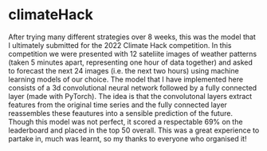 # climateHack

After trying many different strategies over 8 weeks, this was the model that I ultimately submitted for the 2022 Climate Hack competition. 
In this competition we were presented with 12 sateliite images of weather patterns (taken 5 minutes apart, representing one hour of data together) 
and asked to forecast the next 24 images (i.e. the next two hours) using machine learning models of our choice.
The model that I have implemented here consists of a 3d convolutional neural network followed by a fully connected layer (made with PyTorch). 
The idea is that the convolutonal layers extract features from the original time series and the fully connected layer reassembles these feautures
into a sensible prediction of the future. Though this model was not perfect, it scored a respectable 69% on the leaderboard and placed in the top 50 
overall. This was a great experience to partake in, much was learnt, so my thanks to everyone who organised it!
